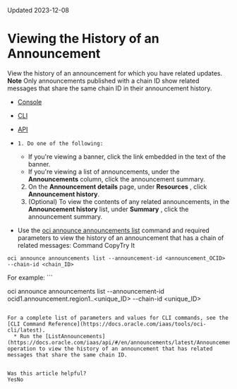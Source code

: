 Updated 2023-12-08
# Viewing the History of an Announcement
View the history of an announcement for which you have related updates.
**Note** Only announcements published with a chain ID show related messages that share the same chain ID in their announcement history.
  * [Console](https://docs.oracle.com/en-us/iaas/Content/General/Concepts/announcements_topic-To_view_the_history_of_an_announcement.htm)
  * [CLI](https://docs.oracle.com/en-us/iaas/Content/General/Concepts/announcements_topic-To_view_the_history_of_an_announcement.htm)
  * [API](https://docs.oracle.com/en-us/iaas/Content/General/Concepts/announcements_topic-To_view_the_history_of_an_announcement.htm)


  *     1. Do one of the following:
       * If you're viewing a banner, click the link embedded in the text of the banner.
       * If you're viewing a list of announcements, under the **Announcements** column, click the announcement summary.
    2. On the **Announcement details** page, under **Resources** , click **Announcement history**.
    3. (Optional) To view the contents of any related announcements, in the **Announcement history** list, under **Summary** , click the announcement summary.
  * Use the [oci announce announcements list](https://docs.oracle.com/iaas/tools/oci-cli/3.25.4/oci_cli_docs/cmdref/announce/announcements/list.html) command and required parameters to view the history of an announcement that has a chain of related messages:
Command
CopyTry It
```
oci announce announcements list --announcement-id <announcement_OCID> --chain-id <chain_ID>
```

For example: ```

oci announce announcements list --announcement-id ocid1.announcement.region1..<unique_ID> --chain-id <unique_ID>
```

For a complete list of parameters and values for CLI commands, see the [CLI Command Reference](https://docs.oracle.com/iaas/tools/oci-cli/latest).
  * Run the [ListAnnouncements](https://docs.oracle.com/iaas/api/#/en/announcements/latest/AnnouncementsCollection/ListAnnouncements) operation to view the history of an announcement that has related messages that share the same chain ID.


Was this article helpful?
YesNo

